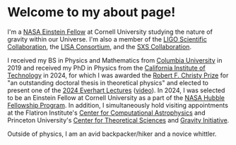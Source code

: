# Welcome to my about page!

I'm a [NASA Einstein Fellow](https://www.stsci.edu/stsci-research/fellowships/nasa-hubble-fellowship-program) at Cornell University
studying the nature of gravity within our Universe.
I'm also a member of the [LIGO Scientific Collaboration](https://ligo.org), the [LISA Consortium](https://www.lisamission.org/), and the [SXS Collaboration](https://www.black-holes.org).


I received my BS in Physics and Mathematics from [Columbia University](https://www.columbia.edu) in 2019 and received my PhD in Physics from the [California Institute of Technology](https://www.caltech.edu) in 2024, for which I was awarded the [Robert F. Christy Prize](https://www.pma.caltech.edu/research-and-academics/physics/physics-prizes-awards/robert-f-christy-prize-winners) for "an outstanding doctoral thesis in theoretical physics" and elected to present one of the [2024 Everhart Lectures](https://www.caltech.edu/about/news/graduate-students-present-everhart-lectures-on-gravitational-memory-and-genome-defense) ([video](https://www.youtube.com/watch?v=97Fe3voDxnM)). In 2024, I was selected to be an Einstein Fellow at Cornell University as a part of the [NASA Hubble Fellowship Program](https://www.stsci.edu/stsci-research/fellowships/nasa-hubble-fellowship-program). In addition, I simultaneously hold visiting appointments at the Flatiron Institute's [Center for Computational Astrophysics](https://www.simonsfoundation.org/flatiron/center-for-computational-astrophysics/) and Princeton University's [Center for Theoretical Sciences](https://pcts.princeton.edu) and [Gravity Initiative](https://www.google.com/search?client=safari&rls=en&q=princeton+gravity+inititative&ie=UTF-8&oe=UTF-8).


Outside of physics, I am an avid backpacker/hiker and a novice whittler. 